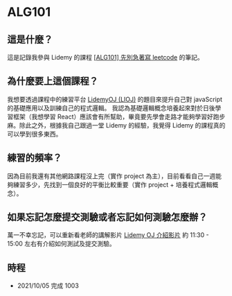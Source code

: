 # ALG101
## 這是什麼？
這是記錄我參與 Lidemy 的課程 [[ALG101] 先別急著寫 leetcode](https://lidemy.com/courses/enrolled/793973) 的筆記。
## 為什麼要上這個課程？
我想要透過課程中的練習平台 [LidemyOJ (LIOJ)](https://oj.lidemy.com/) 的題目來提升自己對 javaScript 的基礎應用以及訓練自己的程式邏輯。
我認為基礎邏輯概念培養起來對於日後學習框架（我想學習 React）應該會有所幫助，畢竟要先學會走路才能夠學習好跑步麻。除此之外，根據我自己跟過一堂 Lidemy 的經驗，我覺得 Lidemy 的課程真的可以學到很多東西。
## 練習的頻率？
因為目前我還有其他網路課程沒上完（實作 project 為主），目前看看自己一週能夠練習多少，先找到一個良好的平衡比較重要（實作 project + 培養程式邏輯概念）。
## 如果忘記怎麼提交測驗或者忘記如何測驗怎麼辦？
萬一不幸忘記，可以重新看老師的講解影片 [Lidemy OJ 介紹影片](https://www.youtube.com/watch?v=v7zv1ixaO3M) 約 11:30 - 15:00 左右有介紹如何測試及提交測驗。
## 時程
- 2021/10/05 完成 1003
